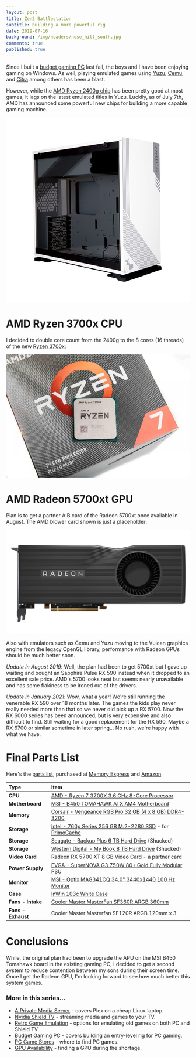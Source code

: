 ```yaml
---
layout: post
title: Zen2 Battlestation 
subtitle: building a more powerful rig 
date: 2019-07-16
background: /img/headers/nose_hill_south.jpg
comments: true
published: true
---
```


Since I built a [budget gaming PC](/2018/11/09/budget_pc_gaming) last fall, the boys and I have been enjoying gaming on Windows.  As well, playing emulated games using [Yuzu](http://yuzu-emu.org), [Cemu](http://cemu.info), and [Citra](http://citra-emu.org) among others has been a blast.  

However, while the [AMD Ryzen 2400g chip](https://www.amd.com/en/products/apu/amd-ryzen-5-2400g) has been pretty good at most games, it lags on the latest emulated titles in Yuzu.  Luckily, as of July 7th, AMD has announced some powerful new chips for building a more capable gaming machine.

<img src="/img/posts/zen2_battlestation_case.jpg" class="img-fluid" />

# AMD Ryzen 3700x CPU

I decided to double core count from the 2400g to the 8 cores (16 threads) of the new [Ryzen 3700x](https://www.amd.com/en/ryzen-7):

<img src="/img/posts/zen2_battlestation_cpu.jpg" class="img-fluid" /> 

# AMD Radeon 5700xt GPU

Plan is to get a partner AIB card of the Radeon 5700xt once available in August.  The AMD blower card shown is just a placeholder:

<img src="/img/posts/zen2_battlestation_gpu.webp" class="img-fluid" /> 

Also with emulators such as Cemu and Yuzu moving to the Vulcan graphics engine from the legacy OpenGL library, performance with Radeon GPUs should be much better soon.

*Update in August 2019*: Well, the plan had been to get 5700xt but I gave up waiting and bought an Sapphire Pulse RX 590 instead when it dropped to an excellent sale price.  AMD's 5700 looks neat but seems nearly unavailable and has some flakiness to be ironed out of the drivers.

*Update in January 2021*: Wow, what a year!  We're still running the venerable RX 590 over 18 months later.  The games the kids play never really needed more than that so we never did pick up a RX 5700.  Now the RX 6000 series has been announced, but is very expensive and also difficult to find.  Still waiting for a good replacement for the RX 590.  Maybe a RX 6700 or similar sometime in later spring... No rush, we're happy with what we have.

# Final Parts List
Here's the [parts list](https://ca.pcpartpicker.com/list/NJrszY), purchased at [Memory Express](https://www.memoryexpress.com) and [Amazon](https://amazon.ca).

Type|Item
:----|:----
**CPU** | [AMD - Ryzen 7 3700X 3.6 GHz 8-Core Processor](https://ca.pcpartpicker.com/product/QKJtt6/amd-ryzen-7-3700x-36-ghz-8-core-processor-100-100000071box) 
**Motherboard** | [MSI - B450 TOMAHAWK ATX AM4 Motherboard](https://ca.pcpartpicker.com/product/Hy97YJ/msi-b450-tomahawk-atx-am4-motherboard-b450-tomahawk)
**Memory** | [Corsair - Vengeance RGB Pro 32 GB (4 x 8 GB) DDR4-3200](https://ca.pcpartpicker.com/product/vZrmP6/corsair-vengeance-rgb-pro-32gb-4-x-8gb-ddr4-3200-memory-cmw32gx4m4c3200c16w) 
**Storage** | [Intel - 760p Series 256 GB M.2-2280 SSD](https://ca.pcpartpicker.com/product/qxc48d/intel-760p-series-256gb-m2-2280-solid-state-drive-ssdpekkw256g8xt) - for [PrimoCache](https://www.romexsoftware.com/en-us/primo-cache/)
**Storage** | [Seagate - Backup Plus 6 TB Hard Drive](https://ca.pcpartpicker.com/product/b3Crxr/seagate-external-hard-drive-stdt6000100) (Shucked)
**Storage** | [Western Digital - My Book 8 TB Hard Drive](https://ca.pcpartpicker.com/product/GJyV3C/western-digital-my-book-8tb-external-hard-drive-wdbbgb0080hbk-nesn) (Shucked)
**Video Card** | Radeon RX 5700 XT 8 GB Video Card - a partner card
**Power Supply** | [EVGA - SuperNOVA G3 750W 80+ Gold Fully Modular PSU](https://ca.pcpartpicker.com/product/dMM323/evga-supernova-g3-750w-80-gold-certified-fully-modular-atx-power-supply-220-g3-0750)
**Monitor** | [MSI - Optix MAG341CQ 34.0" 3440x1440 100 Hz Monitor](https://ca.pcpartpicker.com/product/pDsmP6/msi-optix-mag341cq-340-3440x1440-100hz-monitor-optix-mag341cq) 
**Case** | [InWin 103c White Case](https://ca.pcpartpicker.com/product/TDWfrH/inwin-1-series-addressable-rgb-mid-tower-gaming-case-tempered-glass-whitegray-103-white) 
**Fans - Intake** | [Cooler Master MasterFan SF360R ARGB 360mm](https://ca.pcpartpicker.com/product/tvHRsY/cooler-master-masterfan-sf360r-argb-360mm-square-framed-fan-with-24-independently-controlled-addressable-argb-leds-hybrid-air-balance-blade-design-enhanced-cable-management-and-pwm-control-fan)
**Fans - Exhaust**| Cooler Master Masterfan SF120R ARGB 120mm x 3

# Conclusions

While, the original plan had been to upgrade the APU on the MSI B450 Tomahawk board in the existing gaming PC, I decided to get a second system to reduce contention between my sons during their screen time.  Once I get the Radeon GPU, I'm looking forward to see how much better this system games.

### More in this series...
* [A Private Media Server](/2018/01/19/private_media_server/) - covers Plex on a cheap Linux laptop.
* [Nvidia Shield TV](/2018/10/08/shield_tv_gaming) - streaming media and games to your TV. 
* [Retro Game Emulation](/2018/12/15/retro_game_emu) - options for emulating old games on both PC and Shield TV. 
* [Budget Gaming PC](/2018/11/09/budget_pc_gaming) - covers building an entry-level rig for PC gaming. 
* [PC Game Stores](/2018/12/26/pc_game_stores) - where to find PC games.
* [GPU Availability](/2021/12/12/xmas-gifts) - finding a GPU during the shortage.
